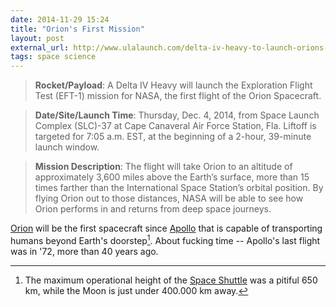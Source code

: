 ```yaml
---
date: 2014-11-29 15:24
title: "Orion's First Mission"
layout: post
external_url: http://www.ulalaunch.com/delta-iv-heavy-to-launch-orions-first-flight.aspx
tags: space science
---
```


>**Rocket/Payload**: A Delta IV Heavy will launch the Exploration Flight Test (EFT-1) mission for NASA, the first flight of the Orion Spacecraft.

>**Date/Site/Launch Time**: Thursday, Dec. 4, 2014, from Space Launch Complex (SLC)-37 at Cape Canaveral Air Force Station, Fla. Liftoff is targeted for 7:05 a.m. EST, at the beginning of a 2-hour, 39-minute launch window.

>**Mission Description**: The flight will take Orion to an altitude of approximately 3,600 miles above the Earth’s surface, more than 15 times farther than the International Space Station’s orbital position. By flying Orion out to those distances, NASA will be able to see how Orion performs in and returns from deep space journeys.

[Orion][] will be the first spacecraft since [Apollo][] that is capable of transporting humans beyond Earth's doorstep[^doorstep]. About fucking time -- Apollo's last flight was in '72, more than 40 years ago.

[Orion]: http://en.m.wikipedia.org/wiki/Orion_spacecraft
[Apollo]: http://en.m.wikipedia.org/wiki/Apollo_spacecraft

[^doorstep]: The maximum operational height of the [Space Shuttle](http://en.m.wikipedia.org/wiki/Space_Shuttle) was a pitiful 650 km, while the Moon is just under 400.000 km away.
